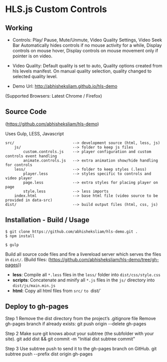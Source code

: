 # HLS.js Custom Controls

## Working
* Controls: Play/ Pause, Mute/Unmute, Video Quality Settings, Video Seek Bar
  Automatically hides controls if no mouse activity for a while, Display controls on mouse hover, Display controls on mouse movement only if pointer is on video.
* Video Quality: Default quality is set to auto, Quality options created from hls levels manifest. On manual quality selection,        quality changed to selected quality level.

* Demo Url: http://abhisheksliam.github.io/hls-demo

(Supported Browsers: Latest Chrome / Firefox)

## Source Code 
(https://github.com/abhisheksliam/hls-demo)

  Uses Gulp, LESS, Javascript

  ```
  src/                          --> development source (html, less, js)
      js/                       --> folder to keep js files
          custom.controls.js    --> player configuration and custom controls event handling
          animate.controls.js   --> extra animation show/hide handling for controls
      less/                     --> folder to keep styles (.less)
          player.less           --> styles specific to controls and video player
          page.less             --> extra styles for placing player on page
          style.less            --> less imports
      index.html                --> base html file (video source to be provided in data-src)
  dist/                         --> build output files (html, css, js) 
  ```

## Installation - Build / Usage 
    $ git clone https://github.com/abhisheksliam/hls-demo.git .
    $ npm install

    $ gulp

Build all source code files and fire a livereload server which serves the 
files in `dist/`. (Build files:  (https://github.com/abhisheksliam/hls-demo/tree/gh-pages))

 * **less**: Compile all `*.less` files in the `less/` folder into 
   `dist/css/style.css`
 * **scripts**: Concatenate and minify all `*.js` files in the `js/` directory into
   `dist/js/main.min.js`
 * **html**: Copy all html files from `src/` `to `dist/`

## Deploy to gh-pages

Step 1
Remove the dist directory from the project’s .gitignore file
Remove gh-pages branch if already exists: git push origin --delete gh-pages

Step 2
Make sure git knows about your subtree (the subfolder with your site).
git add dist && git commit -m "Initial dist subtree commit"

Step 3
Use subtree push to send it to the gh-pages branch on GitHub.
git subtree push --prefix dist origin gh-pages